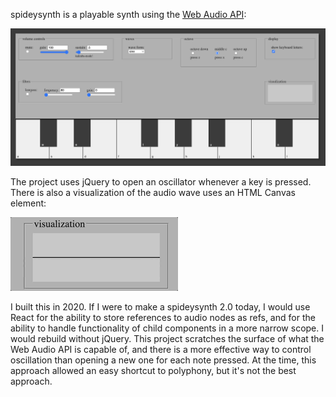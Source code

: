 spideysynth is a playable synth using the [Web Audio API](https://developer.mozilla.org/en-US/docs/Web/API/Web_Audio_API):

![Screenshot of the synth in a chrome browser. It's a keyboard with 15 keys and some controls above the keys.](./images/screenshot.png?raw=true "SpideySynth")

The project uses jQuery to open an oscillator whenever a key is pressed. There is also a visualization of the audio wave uses an HTML Canvas element:

![Gif demonstrating the aduio wave visualization on the synth](./images/visualize.gif)

I built this in 2020. If I were to make a spideysynth 2.0 today, I would use React for the ability to store references to audio nodes as refs, and for the ability to handle functionality of child components in a more narrow scope. I would rebuild without jQuery. This project scratches the surface of what the Web Audio API is capable of, and there is a more effective way to control oscillation than opening a new one for each note pressed. At the time, this approach allowed an easy shortcut to polyphony, but it's not the best approach.
